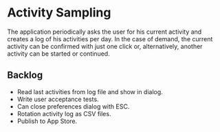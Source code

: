 Activity Sampling
=================

The application periodically asks the user for his current activity and creates
a log of his activities per day. In the case of demand, the current activity can
be confirmed with just one click or, alternatively, another activity can be
started or continued.


Backlog
-------

*   Read last activities from log file and show in dialog.
*   Write user acceptance tests.
*   Can close preferences dialog with ESC.
*   Rotation activity log as CSV files.
*   Publish to App Store.
